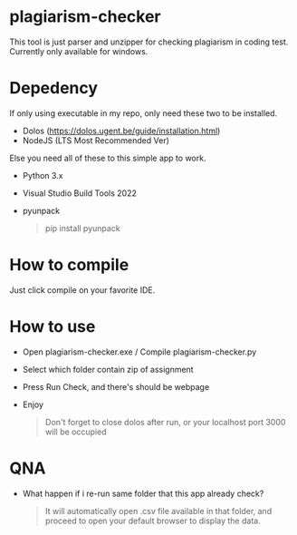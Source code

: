# plagiarism-checker
This tool is just parser and unzipper for checking plagiarism in coding test. Currently only available for windows.

# Depedency
If only using executable in my repo, only need these two to be installed.
* Dolos (https://dolos.ugent.be/guide/installation.html)
* NodeJS (LTS Most Recommended Ver)

Else you need all of these to this simple app to work.
* Python 3.x
* Visual Studio Build Tools 2022
* pyunpack

    > pip install pyunpack

# How to compile
Just click compile on your favorite IDE.

# How to use
* Open plagiarism-checker.exe / Compile plagiarism-checker.py
* Select which folder contain zip of assignment
* Press Run Check, and there's should be webpage
* Enjoy

    > Don't forget to close dolos after run, or your localhost port 3000 will be occupied

# QNA
* What happen if i re-run same folder that this app already check?
  > It will automatically open .csv file available in that folder, and proceed to open your default browser to display the data.
